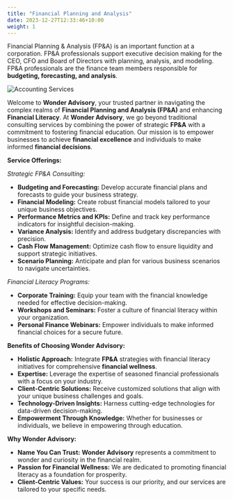 ```yaml
---
title: "Financial Planning and Analysis"
date: 2023-12-27T12:33:46+10:00
weight: 1
---
```


Financial Planning & Analysis (FP&A) is an important function at a corporation. FP&A professionals support executive decision making for the CEO, CFO and Board of Directors with planning, analysis, and modeling. FP&A professionals are the finance team members responsible for **budgeting, forecasting, and analysis**.

![Accounting Services](/images/austin-distel-nGc5RT2HmF0-unsplash.jpg)

Welcome to **Wonder Advisory**, your trusted partner in navigating the complex realms of **Financial Planning and Analysis (FP&A)** and enhancing **Financial Literacy**. At **Wonder Advisory**, we go beyond traditional consulting services by combining the power of strategic **FP&A** with a commitment to fostering financial education. Our mission is to empower businesses to achieve **financial excellence** and individuals to make informed **financial decisions**.

**Service Offerings:**

*Strategic FP&A Consulting:*
- **Budgeting and Forecasting:** Develop accurate financial plans and forecasts to guide your business strategy.
- **Financial Modeling:** Create robust financial models tailored to your unique business objectives.
- **Performance Metrics and KPIs:** Define and track key performance indicators for insightful decision-making.
- **Variance Analysis:** Identify and address budgetary discrepancies with precision.
- **Cash Flow Management:** Optimize cash flow to ensure liquidity and support strategic initiatives.
- **Scenario Planning:** Anticipate and plan for various business scenarios to navigate uncertainties.

*Financial Literacy Programs:*
- **Corporate Training:** Equip your team with the financial knowledge needed for effective decision-making.
- **Workshops and Seminars:** Foster a culture of financial literacy within your organization.
- **Personal Finance Webinars:** Empower individuals to make informed financial choices for a secure future.

**Benefits of Choosing Wonder Advisory:**

- **Holistic Approach:** Integrate **FP&A** strategies with financial literacy initiatives for comprehensive **financial wellness**.
- **Expertise:** Leverage the expertise of seasoned financial professionals with a focus on your industry.
- **Client-Centric Solutions:** Receive customized solutions that align with your unique business challenges and goals.
- **Technology-Driven Insights:** Harness cutting-edge technologies for data-driven decision-making.
- **Empowerment Through Knowledge:** Whether for businesses or individuals, we believe in empowering through education.

**Why Wonder Advisory:**

- **Name You Can Trust:** **Wonder Advisory** represents a commitment to wonder and curiosity in the financial realm.
- **Passion for Financial Wellness:** We are dedicated to promoting financial literacy as a foundation for prosperity.
- **Client-Centric Values:** Your success is our priority, and our services are tailored to your specific needs.

